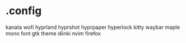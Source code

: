 # .config

kanata 
wofi 
hyprland
hyprshot
hyprpaper
hyperlock
kitty
waybar
maple mono font
gtk theme diinki
nvim
firefox
